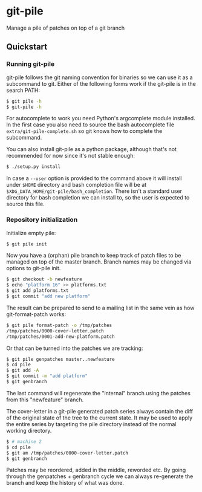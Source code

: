 # git-pile
Manage a pile of patches on top of a git branch

## Quickstart

### Running git-pile

git-pile follows the git naming convention for binaries so we can use it as a
subcommand to git. Either of the following forms work if the git-pile is in the
search PATH:

```bash
$ git pile -h
$ git-pile -h
```

For autocomplete to work you need Python's argcomplete module installed.
In the first case you also need to source the bash autocomplete file
`extra/git-pile-complete.sh` so git knows how to complete the subcommand.

You can also install git-pile as a python package, although that's not
recommended for now since it's not stable enough:

```bash
$ ./setup.py install
```

In case a `--user` option is provided to the command above it will install under `$HOME`
directory and bash completion file will be at `$XDG_DATA_HOME/git-pile/bash_completion`.
There isn't a standard user directory for bash completion we can install to, so
the user is expected to source this file.

### Repository initialization

Initialize empty pile:

```bash
$ git pile init
```

Now you have a (orphan) pile branch to keep track of patch files to be managed
on top of the master branch. Branch names may be changed via options to
git-pile init.

```bash
$ git checkout -b newfeature
$ echo "platform 16" >> platforms.txt
$ git add platforms.txt
$ git commit "add new platform"
```

The result can be prepared to send to a mailing list in the same vein as how
git-format-patch works:

```bash
$ git pile format-patch -o /tmp/patches
/tmp/patches/0000-cover-letter.patch
/tmp/patches/0001-add-new-platform.patch
```

Or that can be turned into the patches we are tracking:

```bash
$ git pile genpatches master..newfeature
$ cd pile
$ git add -A
$ git commit -m "add platform"
$ git genbranch
```

The last command will regenerate the "internal" branch using the patches from
this "newfeature" branch.

The cover-letter in a git-pile generated patch series always contain the diff
of the original state of the tree to the current state. It may be used to apply
the entire series by targeting the pile directory instead of the normal
working directory.

```bash
$ # machine 2
$ cd pile
$ git am /tmp/patches/0000-cover-letter.patch
$ git genbranch
```

Patches may be reordered, added in the middle, reworded etc. By going through
the genpatches + genbranch cycle we can always re-generate the branch and keep
the history of what was done.
